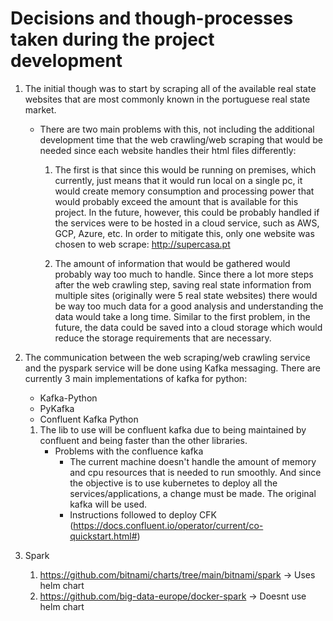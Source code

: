 # Decisions and though-processes taken during the project development

1. The initial though was to start by scraping all of the available real state websites that are most commonly known in the portuguese real state market.
    - There are two main problems with this, not including the additional development time that the web crawling/web scraping that would be needed since each website handles their html files differently:
        1. The first is that since this would be running on premises, which currently, just means that it would run local on a single pc, it would create memory consumption and processing power that would probably exceed the amount that is available for this project. In the future, however, this could be probably handled if the services were to be hosted in a cloud service, such as AWS, GCP, Azure, etc. In order to mitigate this, only one website was chosen to web scrape: http://supercasa.pt

        2. The amount of information that would be gathered would probably way too much to handle. Since there a lot more steps after the web crawling step, saving real state information from multiple sites (originally were 5 real state websites) there would be way too much data for a good analysis and understanding the data would take a long time. Similar to the first problem, in the future, the data could be saved into a cloud storage which would reduce the storage requirements that are necessary.

2. The communication between the web scraping/web crawling service and the pyspark service will be done using Kafka messaging. There are currently 3 main implementations of kafka for python:
    - Kafka-Python
    - PyKafka
    - Confluent Kafka Python

    1. The lib to use will be confluent kafka due to being maintained by confluent and being faster than the other libraries.
        - Problems with the confluence kafka
            - The current machine doesn't handle the amount of memory and cpu resources that is needed to run smoothly. And since the objective is to use kubernetes to deploy all the services/applications, a change must be made. The original kafka will be used.
            - Instructions followed to deploy CFK (https://docs.confluent.io/operator/current/co-quickstart.html#)

3.  Spark
    1. https://github.com/bitnami/charts/tree/main/bitnami/spark -> Uses helm chart 
    2. https://github.com/big-data-europe/docker-spark -> Doesnt use helm chart
